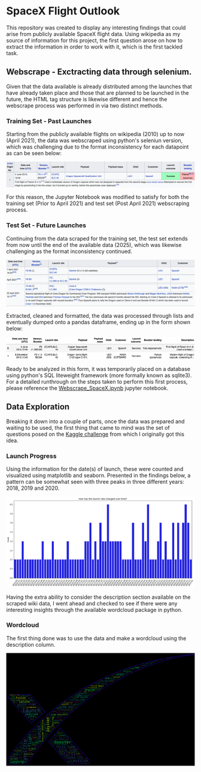 # SpaceX Flight Outlook

This repository was created to display any interesting findings that could arise from publicly available SpaceX flight data. Using wikipedia as my source of information for this project, the first question arose on how to extract the information in order to work with it, which is the first tackled task.

## Webscrape - Exctracting data through selenium.

Given that the data available is already distributed among the launches that have already taken place and those that are planned to be launched in the future, the HTML tag structure is likewise different and hence the webscrape process was performed in via two distinct methods.

### Training Set - Past Launches

Starting from the publicly available flights on wikipedia (2010) up to now (April 2021), the data was webscraped using python's seleniun version, which was challenging due to the format inconsistency for each datapoint as can be seen below:

<p align="center">
  <img src="https://github.com/lherna/spacex_flights/blob/main/images/spacex_screenshot_short.png" title="spacex_train_table">
</p>

For this reason, the Jupyter Notebook was modified to satisfy for both the training set (Prior to April 2021) and test set (Post April 2021) webscraping process.

### Test Set - Future Launches

Continuing from the data scraped for the training set, the test set extends from now until the end of the available data (2025), which was likewise challenging as the format inconsistency continued. 

<p align="center">
  <img src="https://github.com/lherna/spacex_flights/blob/main/images/spacex_tscreenshot.png" title="spacex_test_table">
</p>

Extracted, cleaned and formatted, the data was processed through lists and eventually dumped onto a pandas dataframe, ending up in the form shown below:

<p align="center">
  <img src="https://github.com/lherna/spacex_flights/blob/main/images/dataframe_spacex_short.png" title="spacex_dataframe">
</p>

Ready to be analyzed in this form, it was temporarily placed on a database using python's SQL liteweight framework (more formally known as sqlite3).
For a detailed runthrough on the steps taken to perform this first process, please reference the <a href='https://github.com/lherna/spacex_flights/blob/main/Webscrape_SpaceX.ipynb'>Webscrape_SpaceX.ipynb</a> jupyter notebook.

## Data Exploration 

Breaking it down into a couple of parts, once the data was prepared and waiting to be used, the first thing that came to mind was the set of questions posed on the <a href="https://www.kaggle.com/scoleman/spacex-launch-data">Kaggle challenge</a> from which I originally got this idea.

### Launch Progress

Using the information for the date(s) of launch, these were counted and visualized using matplotlib and seaborn. Presented in the findings below, a pattern can be somewhat seen with three peaks in three different years: 2018, 2019 and 2020.

<p align="center">
  <img src="https://github.com/lherna/spacex_flights/blob/main/images/change.png", title="spacex_wordcloud">
</p>

Having the extra ability to consider the description section available on the scraped wiki data, I went ahead and checked to see if there were any interesting insights through the available wordcloud package in python. 

### Wordcloud

The first thing done was to use the data and make a wordcloud using the description column.

<p align="center">
  <img src="https://github.com/lherna/spacex_flights/blob/main/images/spacex_wordcloud.png", title="spacex_wordcloud">
</p>








